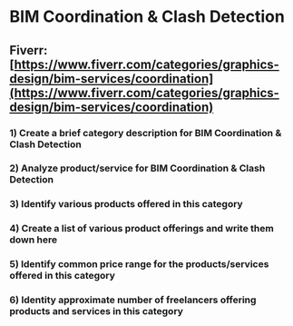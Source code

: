 # BIM Coordination & Clash Detection
## Fiverr: [https://www.fiverr.com/categories/graphics-design/bim-services/coordination](https://www.fiverr.com/categories/graphics-design/bim-services/coordination)
### 1) Create a brief category description for BIM Coordination & Clash Detection
### 2) Analyze product/service for BIM Coordination & Clash Detection
### 3) Identify various products offered in this category
### 4) Create a list of various product offerings and write them down here
### 5) Identify common price range for the products/services offered in this category
### 6) Identity approximate number of freelancers offering products and services in this category
